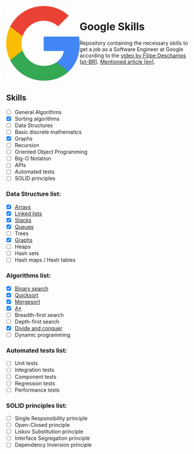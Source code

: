 <img src="./google-logo.png" width="200" height="203" align="left">

# Google Skills
Repository containing the necessary skills to get a job as a Software Engineer at Google according to the [video by Filipe Deschamps [pt-BR]](https://www.youtube.com/watch?v=8I86WmxdzzA). [Mentioned article [en]](https://www.educative.io/blog/google-coding-interview).

<br/>
<br />

## Skills

- [ ] General Algorithms
- [x] Sorting algorithms
- [ ] Data Structures
- [ ] Basic discrete mathematics
- [x] Graphs
- [ ] Recursion
- [ ] Oriented Object Programming
- [ ] Big-O Notation
- [ ] APIs
- [ ] Automated tests
- [ ] SOLID principles

### Data Structure list:

- [x] [Arrays](https://github.com/guihbc/software-engineering-skills/tree/main/data_structures/arrays)
- [x] [Linked lists](https://github.com/guihbc/software-engineering-skills/tree/main/data_structures/linked_lists)
- [x] [Stacks](https://github.com/guihbc/software-engineering-skills/tree/main/data_structures/stacks)
- [x] [Queues](https://github.com/guihbc/software-engineering-skills/tree/main/data_structures/queues)
- [ ] Trees
- [x] [Graphs](https://github.com/guihbc/software-engineering-skills/tree/main/data_structures/graphs)
- [ ] Heaps
- [ ] Hash sets
- [ ] Hash maps / Hash tables

### Algorithms list:

- [x] [Binary search](https://github.com/guihbc/software-engineering-skills/tree/main/algorithms/binary_search)
- [x] [Quicksort](https://github.com/guihbc/software-engineering-skills/tree/main/algorithms/quicksort)
- [x] [Mergesort](https://github.com/guihbc/software-engineering-skills/tree/main/algorithms/mergesort)
- [x] [A*](https://github.com/guihbc/software-engineering-skills/tree/main/algorithms/a_star)
- [ ] Breadth-first search
- [ ] Depth-first search
- [x] [Divide and conquer](https://github.com/guihbc/software-engineering-skills/tree/main/algorithms/divide_and_conquer)
- [ ] Dynamic programming

### Automated tests list:

- [ ] Unit tests
- [ ] Integration tests
- [ ] Component tests
- [ ] Regression tests
- [ ] Performance tests

### SOLID principles list:

- [ ] Single Responsibility principle
- [ ] Open-Closed principle
- [ ] Liskov Substitution principle
- [ ] Interface Segregation principle
- [ ] Dependency Inversion principle